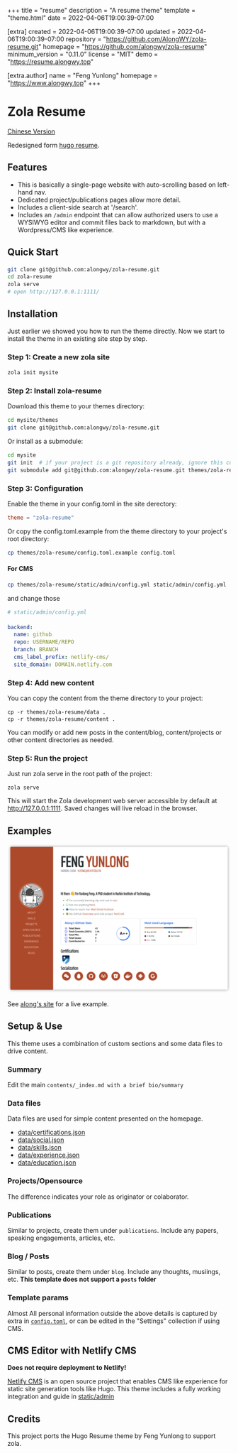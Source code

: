 
+++
title = "resume"
description = "A resume theme"
template = "theme.html"
date = 2022-04-06T19:00:39-07:00

[extra]
created = 2022-04-06T19:00:39-07:00
updated = 2022-04-06T19:00:39-07:00
repository = "https://github.com/AlongWY/zola-resume.git"
homepage = "https://github.com/alongwy/zola-resume"
minimum_version = "0.11.0"
license = "MIT"
demo = "https://resume.alongwy.top"

[extra.author]
name = "Feng Yunlong"
homepage = "https://www.alongwy.top"
+++        

# Zola Resume

[Chinese Version](README.CN.md)

Redesigned form [hugo resume](https://github.com/eddiewebb/hugo-resume).

## Features
+ This is basically a single-page website with auto-scrolling based on left-hand nav.
+ Dedicated project/publications pages allow more detail.
+ Includes a client-side search at '/search'. 
+ Includes an `/admin` endpoint that can allow authorized users to use a WYSIWYG editor and commit files back to markdown, but with a Wordpress/CMS like experience.

## Quick Start

```bash
git clone git@github.com:alongwy/zola-resume.git
cd zola-resume
zola serve
# open http://127.0.0.1:1111/
```

## Installation
Just earlier we showed you how to run the theme directly. Now we start to install the theme in an existing site step by step.

### Step 1: Create a new zola site

```bash
zola init mysite
```

### Step 2: Install zola-resume
Download this theme to your themes directory:

```bash
cd mysite/themes
git clone git@github.com:alongwy/zola-resume.git
```

Or install as a submodule:

```bash
cd mysite
git init  # if your project is a git repository already, ignore this command
git submodule add git@github.com:alongwy/zola-resume.git themes/zola-resume
```

### Step 3: Configuration
Enable the theme in your config.toml in the site derectory:

```toml
theme = "zola-resume"
```

Or copy the config.toml.example from the theme directory to your project's root directory:

```bash
cp themes/zola-resume/config.toml.example config.toml
```

#### For CMS

```bash
cp themes/zola-resume/static/admin/config.yml static/admin/config.yml
```

and change those

```yaml
# static/admin/config.yml

backend:
  name: github
  repo: USERNAME/REPO
  branch: BRANCH
  cms_label_prefix: netlify-cms/
  site_domain: DOMAIN.netlify.com
```

### Step 4: Add new content
You can copy the content from the theme directory to your project:

```
cp -r themes/zola-resume/data .
cp -r themes/zola-resume/content .
```

You can modify or add new posts in the content/blog, content/projects or other content directories as needed.

### Step 5: Run the project
Just run zola serve in the root path of the project:

```
zola serve
```

This will start the Zola development web server accessible by default at http://127.0.0.1:1111. Saved changes will live reload in the browser.

## Examples

![screenshot](https://raw.githubusercontent.com/alongwy/zola-resume/master/screenshot.png)

See [along's site](https://resume.alongwy.top) for a live example.

## Setup & Use

This theme uses a combination of custom sections and some data files to drive content.

### Summary
Edit the main `contents/_index.md with a brief bio/summary`

### Data files
Data files are used for simple content presented on the homepage.

- [data/certifications.json](https://github.com/AlongWY/zola-resume/blob/main/data/certifications.json)
- [data/social.json](https://github.com/AlongWY/zola-resume/blob/main/data/social.json)
- [data/skills.json](https://github.com/AlongWY/zola-resume/blob/main/data/skills.json)
- [data/experience.json](https://github.com/AlongWY/zola-resume/blob/main/data/experience.json)
- [data/education.json](https://github.com/AlongWY/zola-resume/blob/main/data/education.json)

### Projects/Opensource

The difference indicates your role as originator or colaborator.

### Publications
Similar to projects, create them under `publications`. Include any papers, speaking engagements, articles, etc.

### Blog / Posts
Similar to posts, create them under `blog`. Include any thoughts, musiings, etc.
**This template does not support a `posts` folder**

### Template params

Almost All personal information outside the above details is captured by extra in [`config.toml`](https://github.com/AlongWY/zola-resume/blob/main/config.toml), or can be edited in the "Settings" collection if using CMS.

## CMS Editor with Netlify CMS
**Does not require deployment to Netlify!**

[Netlify CMS](https://www.netlifycms.org/) is an open source project that enables CMS like experience for static site generation tools like Hugo. This theme includes a fully working integration and guide in [static/admin](https://github.com/AlongWY/zola-resume/tree/main/static/admin)

## Credits

This project ports the Hugo Resume theme by Feng Yunlong to support zola.


        